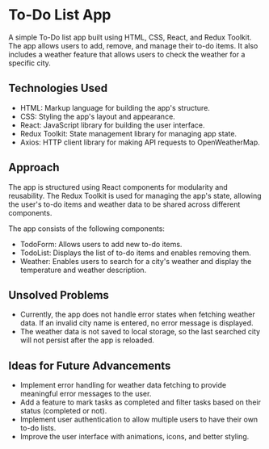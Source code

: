 # To-Do List App

A simple To-Do list app built using HTML, CSS, React, and Redux Toolkit. The app allows users to add, remove, and manage their to-do items. It also includes a weather feature that allows users to check the weather for a specific city.

## Technologies Used

- HTML: Markup language for building the app's structure.
- CSS: Styling the app's layout and appearance.
- React: JavaScript library for building the user interface.
- Redux Toolkit: State management library for managing app state.
- Axios: HTTP client library for making API requests to OpenWeatherMap.

## Approach

The app is structured using React components for modularity and reusability. The Redux Toolkit is used for managing the app's state, allowing the user's to-do items and weather data to be shared across different components.

The app consists of the following components:

- TodoForm: Allows users to add new to-do items.
- TodoList: Displays the list of to-do items and enables removing them.
- Weather: Enables users to search for a city's weather and display the temperature and weather description.



## Unsolved Problems

- Currently, the app does not handle error states when fetching weather data. If an invalid city name is entered, no error message is displayed.
- The weather data is not saved to local storage, so the last searched city will not persist after the app is reloaded.

## Ideas for Future Advancements

- Implement error handling for weather data fetching to provide meaningful error messages to the user.
- Add a feature to mark tasks as completed and filter tasks based on their status (completed or not).
- Implement user authentication to allow multiple users to have their own to-do lists.
- Improve the user interface with animations, icons, and better styling.



